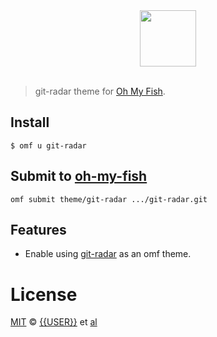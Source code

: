 <div align="center">
  <a href="http://github.com/fish-shell/omf">
  <img width=90px  src="https://cloud.githubusercontent.com/assets/8317250/8510172/f006f0a4-230f-11e5-98b6-5c2e3c87088f.png">
  </a>
</div>
<br>

> git-radar theme for [Oh My Fish][omf-link].

## Install


```fish
$ omf u git-radar
```

## Submit to [oh-my-fish](https://github.com/fish-shell/oh-my-fish#creating)

```fish
omf submit theme/git-radar .../git-radar.git
```

## Features

* Enable using [git-radar](https://github.com/michaeldfallen/git-radar) as an omf theme.


# License

[MIT][mit] © [{{USER}}][author] et [al][contributors]


[mit]:            http://opensource.org/licenses/MIT
[author]:         http://github.com/{{USER}}
[contributors]:   https://github.com/{{USER}}/git-radar/graphs/contributors
[omf-link]:       https://www.github.com/fish-shell/omf

[license-badge]:  https://img.shields.io/badge/license-MIT-007EC7.svg?style=flat-square
[travis-badge]:   http://img.shields.io/travis/{{USER}}/git-radar.svg?style=flat-square
[travis-link]:    https://travis-ci.org/{{USER}}/git-radar
